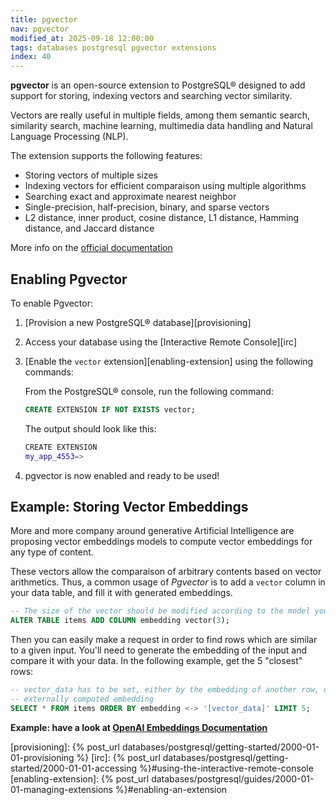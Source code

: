 ```yaml
---
title: pgvector
nav: pgvector
modified_at: 2025-09-18 12:00:00
tags: databases postgresql pgvector extensions
index: 40
---
```


**pgvector** is an open-source extension to PostgreSQL® designed to add support for
storing, indexing vectors and searching vector similarity.

Vectors are really useful in multiple fields, among them semantic search,
similarity search, machine learning, multimedia data handling and Natural
Language Processing (NLP).

The extension supports the following features:

- Storing vectors of multiple sizes
- Indexing vectors for efficient comparaison using multiple algorithms
- Searching exact and approximate nearest neighbor
- Single-precision, half-precision, binary, and sparse vectors
- L2 distance, inner product, cosine distance, L1 distance, Hamming distance, and Jaccard distance

More info on the [official documentation][official_doc]

## Enabling Pgvector

To enable Pgvector:

1. [Provision a new PostgreSQL® database][provisioning]
2. Access your database using the [Interactive Remote Console][irc]
3. [Enable the `vector` extension][enabling-extension] using the following commands:

    From the PostgreSQL® console, run the following command:

    ```sql
    CREATE EXTENSION IF NOT EXISTS vector;
    ```

    The output should look like this:

    ```bash
    CREATE EXTENSION
    my_app_4553=>
    ```

4. pgvector is now enabled and ready to be used!

## Example: Storing Vector Embeddings

More and more company around generative Artificial Intelligence are proposing
vector embeddings models to compute vector embeddings for any type of content.

These vectors allow the comparaison of arbitrary contents based on vector
arithmetics. Thus, a common usage of *Pgvector* is to add a `vector` column in
your data table, and fill it with generated embeddings.

```sql
-- The size of the vector should be modified according to the model you are using
ALTER TABLE items ADD COLUMN embedding vector(3);
```

Then you can easily make a request in order to find rows which are similar to a
given input. You'll need to generate the embedding of the input and compare it
with your data. In the following example, get the 5 "closest" rows:

```sql
-- vector_data has to be set, either by the embedding of another row, or by an
-- externally computed embedding
SELECT * FROM items ORDER BY embedding <-> '[vector_data]' LIMIT 5;
```

__Example: have a look at [OpenAI Embeddings Documentation][embeddings]__

[official_doc]: https://github.com/pgvector/pgvector
[embeddings]: https://platform.openai.com/docs/guides/embeddings

[provisioning]: {% post_url databases/postgresql/getting-started/2000-01-01-provisioning %}
[irc]: {% post_url databases/postgresql/getting-started/2000-01-01-accessing %}#using-the-interactive-remote-console
[enabling-extension]: {% post_url databases/postgresql/guides/2000-01-01-managing-extensions %}#enabling-an-extension
